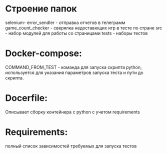 
# Строение папок
selenium-
    error_sendler - отправка отчетов в телеграмм
    game_count_checker - сверялка недоставющих игр в тесте по стране
    src - набор модулей для работы со страницами
    tests - наборы тестов


# Docker-compose:
COMMAND_FROM_TEST - команда для запуска скрипта python, используется для указания параметров запуска теста и пути до скрипта.

# Docerfile:
Описывает сборку контейнера с python с учетом requirements

# Requirements:
полный список зависимостей требуемых для запуска тестов


